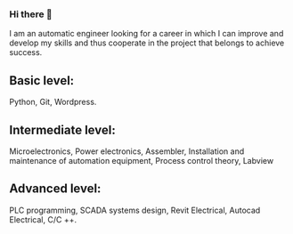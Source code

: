 ### Hi there 👋
I am an automatic engineer looking for a career in which I can improve and develop my skills and thus
cooperate in the project that belongs to achieve success.

## Basic level:
Python, Git, Wordpress.
## Intermediate level:
Microelectronics,
Power electronics,
Assembler,
Installation and maintenance of
automation equipment,
Process control theory,
Labview
## Advanced level:
PLC programming,
SCADA systems design,
Revit Electrical,
Autocad Electrical,
C/C ++.
